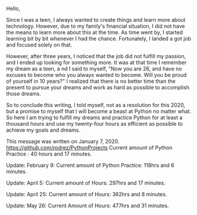 Hello,

Since I was a teen, I always wanted to create things and learn more about technology. 
However, due to my family's financial situation, I did not have the means to learn more about
this at the time. As time went by, I started learning bit by bit whenever I had the chance. 
Fortunately, I landed a got job and focused solely on that.

However, after three years, I noticed that the job did not fulfill my passion, 
and I ended up looking for something more. It was at that time I remember my dream as a teen, a
nd I said to myself, "Now you are 26, and have no excuses to become who you always wanted to become. 
Will you be proud of yourself in 10 years?" I realized that there is no better time than the present 
to pursue your dreams and work as hard as possible to accomplish those dreams. 

So to conclude this writing, I told myself, not as a resolution for this 2020, but a promise to 
myself that I will become a beast at Python no matter what. So here I am trying to fulfill my dreams 
and practice Python for at least a thousand hours and use my twenty-four hours as efficient as possible 
to achieve my goals and dreams. 

This message was written on January 7, 2020. https://github.com/rodrez/PythonProjects
Current amount of Python Practice :
40 hours and 17 minutes.

Update: February 9:
Current amount of Python Practice:
118hrs  and 6 minutes.

Update: April 5:
Current amount of Hours:
297hrs  and 17 minutes.

Update: April 25:
Current amount of Hours:
362hrs  and 8 minutes.

Update: May 26:
Current Amount of Hours:
477hrs and 31 minutes.
